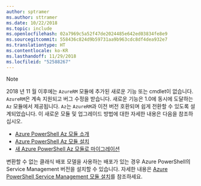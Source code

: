 ```yaml
---
author: sptramer
ms.author: sttramer
ms.date: 10/22/2018
ms.topic: include
ms.openlocfilehash: 02a7969c5a52f47de2024485e642ed03834fe8e9
ms.sourcegitcommit: 558436c824d9b59731aa9b963cdc8df4dea932e7
ms.translationtype: HT
ms.contentlocale: ko-KR
ms.lasthandoff: 11/29/2018
ms.locfileid: "52588267"
---
```

> [!NOTE]
> 
> 2018 년 11 월 이후에는 `AzureRM` 모듈에 추가된 새로운 기능 또는 cmdlet이 없습니다. `AzureRM`은 계속 지원되고 버그 수정을 받습니다. 새로운 기능은 1.0에 동시에 도달하는 `Az` 모듈에서 제공됩니다. `Az`는 `AzureRM`과 이전 버전 호환되며 쉽게 전환할 수 있도록 설계되었습니다. 이 새로운 모듈 및 업그레이드 방법에 대한 자세한 내용은 다음을 참조하십시오.
>
> * [Azure PowerShell Az 모듈 소개](/powershell/azure/new-azureps-module-az)
> * [Azure PowerShell Az 모듈 설치](/powershell/azure/install-az-ps)
> * [새 Azure PowerShell Az 모듈로 마이그레이션](/powershell/azure/migrate-from-azurerm-to-az)
>
> 변환할 수 없는 클래식 배포 모델을 사용하는 배포가 있는 경우 Azure PowerShell의 Service Management 버전을 설치할 수 있습니다. 자세한 내용은 [Azure PowerShell Service Management 모듈 설치](/powershell/azure/servicemanagement/install-azure-ps)를 참조하세요.
